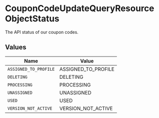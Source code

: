 # CouponCodeUpdateQueryResourceObjectStatus

The API status of our coupon codes.


## Values

| Name                  | Value                 |
| --------------------- | --------------------- |
| `ASSIGNED_TO_PROFILE` | ASSIGNED_TO_PROFILE   |
| `DELETING`            | DELETING              |
| `PROCESSING`          | PROCESSING            |
| `UNASSIGNED`          | UNASSIGNED            |
| `USED`                | USED                  |
| `VERSION_NOT_ACTIVE`  | VERSION_NOT_ACTIVE    |